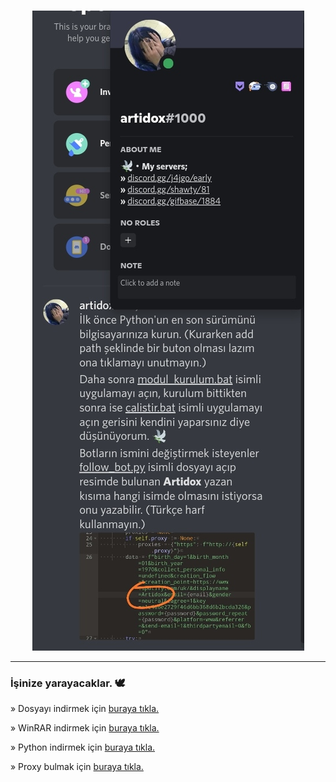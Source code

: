 <br/>
<div align="center">

![image](https://raw.githubusercontent.com/Artidox/spotify-takipci-botu/main/IMG_20220920_203917.jpg)

</div>

--------------------------------------

### İşinize yarayacaklar. 🕊️
» Dosyayı indirmek için <a href="https://github.com/Artidox/spotify-takipci-botu/archive/refs/heads/main.zip">buraya tıkla.</a>

» WinRAR indirmek için <a href="https://www.win-rar.com/start.html?&L=5">buraya tıkla.</a>

» Python indirmek için <a href="https://www.python.org/downloads/">buraya tıkla.</a>

» Proxy bulmak için <a href="https://github.com/search?q=proxies.txt&ref=simplesearch">buraya tıkla.</a>
